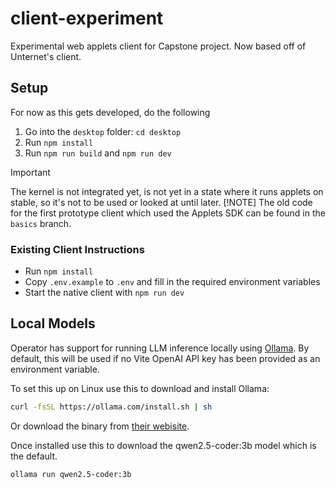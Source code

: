 # client-experiment
Experimental web applets client for Capstone project. Now based off of Unternet's client.

## Setup

For now as this gets developed, do the following

1. Go into the `desktop` folder: `cd desktop`
2. Run `npm install`
3. Run `npm run build` and `npm run dev`

> [!IMPORTANT]
> The kernel is not integrated yet, is not yet in a state where it runs applets on stable, so it's not to be used or looked at until later.
> [!NOTE]
> The old code for the first prototype client which used the Applets SDK can be found in the `basics` branch.

### Existing Client Instructions

- Run `npm install`
- Copy `.env.example` to `.env` and fill in the required environment variables
- Start the native client with `npm run dev`

## Local Models

Operator has support for running LLM inference locally using [Ollama](https://ollama.com/).
By default, this will be used if no Vite OpenAI API key has been provided as an environment variable.

To set this up on Linux use this to download and install Ollama:

```bash
curl -fsSL https://ollama.com/install.sh | sh
```

Or download the binary from [their webisite](https://ollama.com/download).

Once installed use this to download the qwen2.5-coder:3b model which is the default.

```bash
ollama run qwen2.5-coder:3b
```